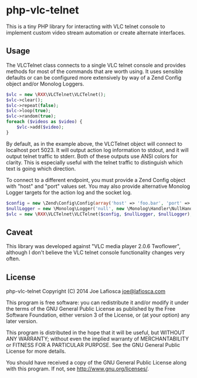 php-vlc-telnet
==============

This is a tiny PHP library for interacting with VLC telnet console to implement custom video stream automation or create alternate interfaces.

Usage
-----

The VLCTelnet class connects to a single VLC telnet console and provides methods for most of the commands that are worth using. It uses sensible defaults or can be configured more extensively by way of a Zend Config object and/or Monolog Loggers.

```php
$vlc = new \RXX\VLCTelnet\VLCTelnet();
$vlc->clear();
$vlc->repeat(false);
$vlc->loop(true);
$vlc->random(true);
foreach ($videos as $video) {
    $vlc->add($video);
}
```

By default, as in the example above, the VLCTelnet object will connect to localhost port 5023. It will output action log information to stdout, and it will output telnet traffic to stderr. Both of these outputs use ANSI colors for clarity. This is especially useful with the telnet traffic to distinguish which text is going which direction.

To connect to a different endpoint, you must provide a Zend Config object with "host" and "port" values set. You may also provide alternative Monolog Logger targets for the action log and the socket log.

```php
$config = new \Zend\Config\Config(array('host' => 'foo.bar', 'port' => 13013));
$nullLogger = new \Monolog\Logger('null', new \Monolog\Handler\NullHandler());
$vlc = new \RXX\VLCTelnet\VLCTelnet($config, $nullLogger, $nullLogger);
```

Caveat
------

This library was developed against "VLC media player 2.0.6 Twoflower", although I don't believe the VLC telnet console functionality changes very often.

License
-------

php-vlc-telnet
Copyright (C) 2014  Joe Lafiosca <joe@lafiosca.com>

This program is free software: you can redistribute it and/or modify
it under the terms of the GNU General Public License as published by
the Free Software Foundation, either version 3 of the License, or
(at your option) any later version.

This program is distributed in the hope that it will be useful,
but WITHOUT ANY WARRANTY; without even the implied warranty of
MERCHANTABILITY or FITNESS FOR A PARTICULAR PURPOSE.  See the
GNU General Public License for more details.

You should have received a copy of the GNU General Public License
along with this program.  If not, see <http://www.gnu.org/licenses/>.

